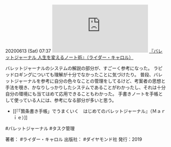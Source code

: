 20200613 (Sat) 07:37
[![](https://gyazo.com/4964a51e1ccb066d2aa58494bff09e9a.img)](http://amzn.to/2MYYFs1)
[『バレットジャーナル 人生を変えるノート術』（ライダー・キャロル）](https://amzn.to/2MYYFs1)

バレットジャーナルのシステムの解説の部分が、すごーく参考になった。
ラピッドロギングについても理解が十分でなかったことに気づけたり。
普段、バレットジャーナルを参考に自分の色々なことの管理をしてるけど、考案者の思想と手法を覗き、かなりしっかりしたシステムであることがわかったし、それは十分自分の環境にも当てはめて応用できることもわかった。
手書きノートを手帳として使っている人には、参考になる部分が多いと思う。

- [[『「箇条書き手帳」でうまくいく　はじめてのバレットジャーナル』（Ｍａｒｉｅ）]]

#バレットジャーナル #タスク管理 

著者： #ライダー・キャロル
出版社： #ダイヤモンド社
発行：2019

